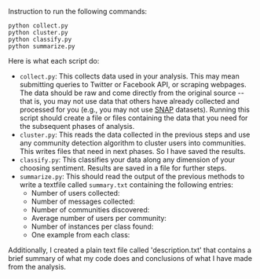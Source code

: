 Instruction to run the following commands:
```
python collect.py
python cluster.py
python classify.py
python summarize.py
```

Here is what each script do:

- `collect.py`: This collects data used in your analysis. This may mean submitting queries to Twitter or Facebook API, or scraping webpages. The data should be raw and come directly from the original source -- that is, you may not use data that others have already collected and processed for you (e.g., you may not use [SNAP](http://snap.stanford.edu/data/index.html) datasets). Running this script should create a file or files containing the data that you need for the subsequent phases of analysis.
- `cluster.py`: This reads the data collected in the previous steps and use any community detection algorithm to cluster users into communities. This writes files that need in next phases. So I have saved the results.
- `classify.py`: This classifies your data along any dimension of your choosing sentiment. Results are saved in a file for further steps.
- `summarize.py`: This should read the output of the previous methods to write a textfile called `summary.txt` containing the following entries:
  - Number of users collected:
  - Number of messages collected:
  - Number of communities discovered:
  - Average number of users per community:
  - Number of instances per class found:
  - One example from each class:

Additionally, I created a plain text file called 'description.txt' that contains a brief summary of what my code does and conclusions of what I have made from the analysis.
